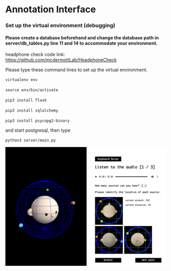 # Annotation Interface

### Set up the virtual environment (debugging)

#### Please create a database beforehand and change the database path in server/db_tables.py line 11 and 14 to accommodate your environment.

headphone check code link: https://github.com/mcdermottLab/HeadphoneCheck

Please type these command lines to set up the virtual environment.
```
virtualenv env

source env/bin/activate

pip3 install flask

pip3 install sqlalchemy

pip3 install psycopg2-binary
```
and start postgresql, then type

```
python3 server/main.py
```

<img src="/templates/question/img/display.png" width="600" height=auto />